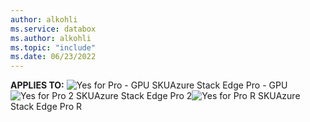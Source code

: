 ```yaml
---
author: alkohli
ms.service: databox
ms.author: alkohli
ms.topic: "include"
ms.date: 06/23/2022
---
```


**APPLIES TO:** ![Yes for Pro - GPU SKU](media\azure-stack-edge-applies-to-skus\yes.png)Azure Stack Edge Pro - GPU![Yes for Pro 2 SKU](media\azure-stack-edge-applies-to-skus\yes.png)Azure Stack Edge Pro 2![Yes for Pro R SKU](media\azure-stack-edge-applies-to-skus\yes.png)Azure Stack Edge Pro R&nbsp;&nbsp;